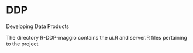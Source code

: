# DDP
Developing Data Products

The directory R-DDP-maggio contains the ui.R and server.R files pertaining to the project
